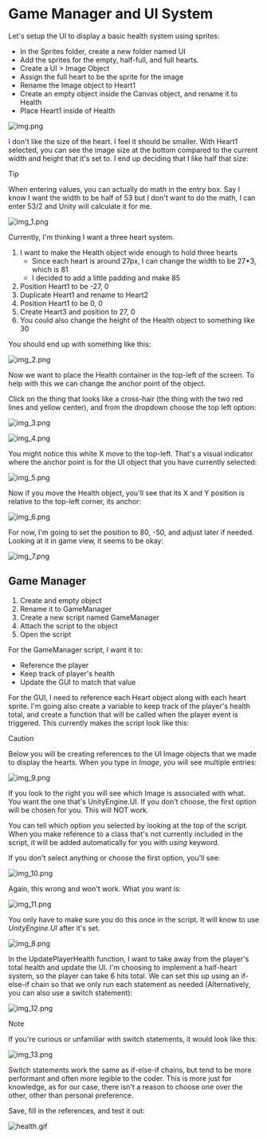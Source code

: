 # Game Manager and UI System

Let's setup the UI to display a basic health system using sprites:
* In the Sprites folder, create a new folder named UI
* Add the sprites for the empty, half-full, and full hearts.
* Create a UI > Image Object
* Assign the full heart to be the sprite for the image
* Rename the Image object to Heart1
* Create an empty object inside the Canvas object, and rename it to Health
* Place Heart1 inside of Health

![img.png](img.png)

I don't like the size of the heart. I feel it should be smaller. With Heart1 selected, you can see the image size at the
bottom compared to the current width and height that it's set to. I end up deciding that I like half that size:

>[!TIP]
> When entering values, you can actually do math in the entry box. Say I know I want the width to be half of 53 but
> I don't want to do the math, I can enter 53/2 and Unity will calculate it for me.

![img_1.png](img_1.png)

Currently, I'm thinking I want a three heart system. 
1. I want to make the Health object wide enough to hold three hearts
    * Since each heart is around 27px, I can change the width to be 27*3, which is 81
    * I decided to add a little padding and make 85
2. Position Heart1 to be -27, 0
3. Duplicate Heart1 and rename to Heart2
4. Position Heart1 to be 0, 0
5. Create Heart3 and position to 27, 0
6. You could also change the height of the Health object to something like 30

You should end up with something like this:

![img_2.png](img_2.png)

Now we want to place the Health container in the top-left of the screen. To help with this we can change the anchor point of the object.


Click on the thing that looks like a cross-hair (the thing with the two red lines and yellow center), and from the dropdown choose the
top left option:

![img_3.png](img_3.png)

![img_4.png](img_4.png)

You might notice this white X move to the top-left. That's a visual indicator where the anchor point is for the UI object
that you have currently selected:

![img_5.png](img_5.png)

Now if you move the Health object, you'll see that its X and Y position is relative to the top-left corner, its anchor:

![img_6.png](img_6.png)

For now, I'm going to set the position to 80, -50, and adjust later if needed. Looking at it in game view, it seems to 
be okay:

![img_7.png](img_7.png)

## Game Manager

1. Create and empty object
2. Rename it to GameManager
3. Create a new script named GameManager
4. Attach the script to the object
5. Open the script

For the GameManager script, I want it to:
* Reference the player
* Keep track of player's health
* Update the GUI to match that value

For the GUI, I need to reference each Heart object along with each heart sprite. I'm going also create a variable to 
keep track of the player's health total, and create a function that will be called when the player event is triggered.
This currently makes the script look like this:

>[!CAUTION]
> Below you will be creating references to the UI Image objects that we made to display the hearts. When you type in
> _Image_, you will see multiple entries:
> 
> ![img_9.png](img_9.png)
> 
> If you look to the right you will see which Image is associated with what. You want the one that's UnityEngine.UI. 
> If you don't choose, the first option will be chosen for you. This will NOT work.
> 
> You can tell which option you selected by looking at the top of the script. When you make reference to a class that's
> not currently included in the script, it will be added automatically for you with _using_ keyword.
> 
> If you don't select anything or choose the first option, you'll see:
> 
> ![img_10.png](img_10.png)
> 
> Again, this wrong and won't work. What you want is:
> 
> ![img_11.png](img_11.png)
> 
> You only have to make sure you do this once in the script. It will know to use _UnityEngine.UI_ after it's set.
> 

![img_8.png](img_8.png)


In the UpdatePlayerHealth function, I want to take away from the player's total health and update the UI. I'm 
choosing to implement a half-heart system, so the player can take 6 hits total. We can set this up using an if-else-if chain
so that we only run each statement as needed (Alternatively, you can also use a switch statement):

![img_12.png](img_12.png)

>[!NOTE]
> If you're curious or unfamiliar with switch statements, it would look like this:
> 
> ![img_13.png](img_13.png)
> 
> Switch statements work the same as if-else-if chains, but tend to be more performant and often more legible to the coder.
> This is more just for knowledge, as for our case, there isn't a reason to choose one over the other, other than personal preference.

Save, fill in the references, and test it out:

![health.gif](health.gif)